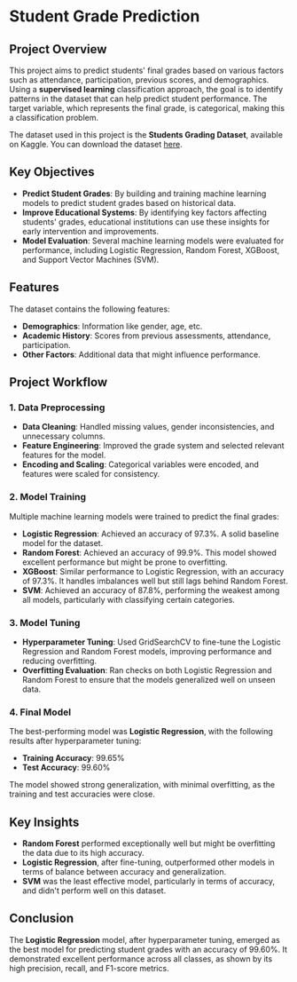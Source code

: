 # Student Grade Prediction

## Project Overview

This project aims to predict students' final grades based on various factors such as attendance, participation, previous scores, and demographics. Using a **supervised learning** classification approach, the goal is to identify patterns in the dataset that can help predict student performance. The target variable, which represents the final grade, is categorical, making this a classification problem.

The dataset used in this project is the **Students Grading Dataset**, available on Kaggle. You can download the dataset [here](https://www.kaggle.com/datasets/mahmoudelhemaly/students-grading-dataset).

## Key Objectives

- **Predict Student Grades**: By building and training machine learning models to predict student grades based on historical data.
- **Improve Educational Systems**: By identifying key factors affecting students' grades, educational institutions can use these insights for early intervention and improvements.
- **Model Evaluation**: Several machine learning models were evaluated for performance, including Logistic Regression, Random Forest, XGBoost, and Support Vector Machines (SVM).

## Features

The dataset contains the following features:
- **Demographics**: Information like gender, age, etc.
- **Academic History**: Scores from previous assessments, attendance, participation.
- **Other Factors**: Additional data that might influence performance.

## Project Workflow

### 1. Data Preprocessing

- **Data Cleaning**: Handled missing values, gender inconsistencies, and unnecessary columns.
- **Feature Engineering**: Improved the grade system and selected relevant features for the model.
- **Encoding and Scaling**: Categorical variables were encoded, and features were scaled for consistency.

### 2. Model Training

Multiple machine learning models were trained to predict the final grades:

- **Logistic Regression**: Achieved an accuracy of 97.3%. A solid baseline model for the dataset.
- **Random Forest**: Achieved an accuracy of 99.9%. This model showed excellent performance but might be prone to overfitting.
- **XGBoost**: Similar performance to Logistic Regression, with an accuracy of 97.3%. It handles imbalances well but still lags behind Random Forest.
- **SVM**: Achieved an accuracy of 87.8%, performing the weakest among all models, particularly with classifying certain categories.

### 3. Model Tuning

- **Hyperparameter Tuning**: Used GridSearchCV to fine-tune the Logistic Regression and Random Forest models, improving performance and reducing overfitting.
- **Overfitting Evaluation**: Ran checks on both Logistic Regression and Random Forest to ensure that the models generalized well on unseen data.

### 4. Final Model

The best-performing model was **Logistic Regression**, with the following results after hyperparameter tuning:

- **Training Accuracy**: 99.65%
- **Test Accuracy**: 99.60%

The model showed strong generalization, with minimal overfitting, as the training and test accuracies were close.

## Key Insights

- **Random Forest** performed exceptionally well but might be overfitting the data due to its high accuracy.
- **Logistic Regression**, after fine-tuning, outperformed other models in terms of balance between accuracy and generalization.
- **SVM** was the least effective model, particularly in terms of accuracy, and didn't perform well on this dataset.
  
## Conclusion

The **Logistic Regression** model, after hyperparameter tuning, emerged as the best model for predicting student grades with an accuracy of 99.60%. It demonstrated excellent performance across all classes, as shown by its high precision, recall, and F1-score metrics.
